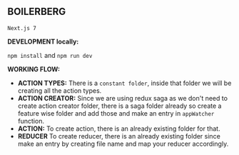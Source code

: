 ## BOILERBERG

`Next.js 7`

**DEVELOPMENT locally:**

`npm install` and `npm run dev`

**WORKING FLOW:**

- **ACTION TYPES:** There is a `constant folder`, inside that folder we will be creating all the action types.
- **ACTION CREATOR:** Since we are using redux saga as we don't need to create action creator folder, there is a saga folder already so create a feature wise folder and add those and make an entry in `appWatcher` function.
- **ACTION:** To create action, there is an already existing folder for that.
- **REDUCER** To create reducer, there is an already existing folder since make an entry by creating file name and map your reducer accordingly.
